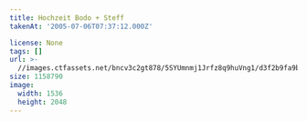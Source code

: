 ```yaml
---
title: Hochzeit Bodo + Steff
takenAt: '2005-07-06T07:37:12.000Z'

license: None
tags: []
url: >-
  //images.ctfassets.net/bncv3c2gt878/5SYUmnmj1Jrfz8q9huVng1/d3f2b9fa9b10f53ce82cbc783c5cf646/hochzeit-bodo--steff_4559742883_o
size: 1158790
image:
  width: 1536
  height: 2048
---
```

